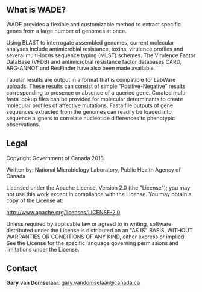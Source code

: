 ## What is WADE? ##

WADE provides a flexible and customizable method to extract specific genes from a large number of genomes at once.  

Using BLAST to interrogate assembled genomes, current molecular analyses include antimicrobial resistance, toxins, virulence profiles and several multi-locus sequence typing (MLST) schemes. The Virulence Factor DataBase (VFDB) and antimicrobial resistance factor databases CARD, ARG-ANNOT and ResFinder have also been made available. 

Tabular results are output in a format that is compatible for LabWare uploads. These results can consist of simple “Positive-Negative” results corresponding to presence or absence of a queried gene. Curated multi-fasta lookup files can be provided for molecular determinants to create molecular profiles of affective mutations. Fasta file outputs of gene sequences extracted from the genomes can readily be loaded into sequence aligners to correlate nucleotide differences to phenotypic observations.

## Legal ##

Copyright Government of Canada 2018

Written by: National Microbiology Laboratory, Public Health Agency of Canada

Licensed under the Apache License, Version 2.0 (the "License"); you may not use
this work except in compliance with the License. You may obtain a copy of the
License at:

http://www.apache.org/licenses/LICENSE-2.0

Unless required by applicable law or agreed to in writing, software distributed
under the License is distributed on an "AS IS" BASIS, WITHOUT WARRANTIES OR
CONDITIONS OF ANY KIND, either express or implied. See the License for the
specific language governing permissions and limitations under the License.

## Contact ##

**Gary van Domselaar**: gary.vandomselaar@canada.ca


